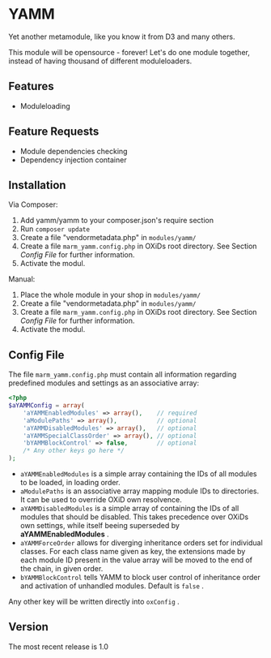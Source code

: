YAMM
=================
Yet another metamodule, like you know it from D3 and many others.

This module will be opensource - forever!
Let's do one module together, instead of having thousand of different moduleloaders.

Features
--------
 * Moduleloading

Feature Requests
----------------
 * Module dependencies checking
 * Dependency injection container

Installation
----------

Via Composer:
 1. Add yamm/yamm to your composer.json's require section
 2. Run `composer update`
 3. Create a file "vendormetadata.php" in `modules/yamm/`
 4. Create a file `marm_yamm.config.php` in OXiDs root directory. See Section _Config File_ for further information.
 5. Activate the modul.
  
Manual:
 1. Place the whole module in your shop in `modules/yamm/`
 2. Create a file "vendormetadata.php" in `modules/yamm/`
 3. Create a file `marm_yamm.config.php` in OXiDs root directory. See Section _Config File_ for further information.
 4. Activate the modul.

Config File
-----------
The file `marm_yamm.config.php` must contain all information regarding predefined modules and settings as an associative array:

```php
<?php
$aYAMMConfig = array(
	'aYAMMEnabledModules' => array(),    // required
	'aModulePaths' => array(),           // optional
    'aYAMMDisabledModules' => array(),   // optional
    'aYAMMSpecialClassOrder' => array(), // optional
    'bYAMMBlockControl' => false,        // optional
    /* Any other keys go here */
);

```

 * `aYAMMEnabledModules` is a simple array containing the IDs of all modules to be loaded, in loading order.
 * `aModulePaths` is an associative array mapping module IDs to directories. It can be used to override OXiD own resolvence.
 * `aYAMMDisabledModules` is a simple array of containing the IDs of all modules that should be disabled. This takes precedence over OXiDs own settings, while itself beeing superseded by **aYAMMEnabledModules** .
 * `aYAMMForceOrder` allows for diverging inheritance orders set for individual classes. For each class name given as key, the extensions made by each module ID present in the value array will be moved to the end of the chain, in given order.
 * `bYAMMBlockControl` tells YAMM to block user control of inheritance order and activation of unhandled modules. Default is `false` .
 
 Any other key will be written directly into `oxConfig` .

Version
-------
The most recent release is 1.0